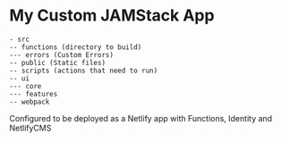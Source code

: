 # My Custom JAMStack App

```
- src
-- functions (directory to build)
--- errors (Custom Errors)
-- public (Static files)
-- scripts (actions that need to run)
-- ui
--- core
--- features
-- webpack
```

Configured to be deployed as a Netlify app with Functions, Identity and NetlifyCMS

